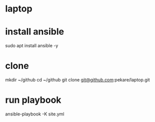 # laptop

# install ansible
sudo apt install ansible -y

# clone 
mkdir ~/github
cd ~/github
git clone git@github.com:pekare/laptop.git

# run playbook
ansible-playbook -K site.yml
